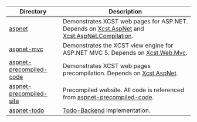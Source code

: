Directory                  | Description
-------------------------- | -----------
[aspnet](aspnet)           | Demonstrates XCST web pages for ASP.NET. Depends on [Xcst.AspNet](../src/Xcst.AspNet) and [Xcst.AspNet.Compilation](../src/Xcst.AspNet.Compilation).
[aspnet-mvc](aspnet-mvc)   | Demonstrates the XCST view engine for ASP.NET MVC 5. Depends on [Xcst.Web.Mvc](../src/Xcst.Web.Mvc).
[aspnet-precompiled-code](aspnet-precompiled-code) | Demonstrates XCST web pages precompilation. Depends on [Xcst.AspNet](../src/Xcst.AspNet).
[aspnet-precompiled-site](aspnet-precompiled-site) | Precompiled website. All code is referenced from [aspnet-precompiled-code](aspnet-precompiled-code).
[aspnet-todo](aspnet-todo) | [Todo-Backend](http://www.todobackend.com/) implementation.
